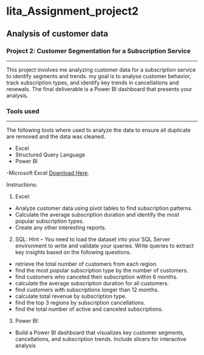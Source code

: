 # lita_Assignment_project2
## Analysis of customer data
### Project 2: Customer Segmentation for a Subscription Service
---
 This project involves me analyzing customer data for a subscription service to identify 
segments and trends. my goal is to analyse customer behavior, track subscription types, 
and identify key trends in cancellations and renewals. The final deliverable is a Power BI 
dashboard that presents your analysis.
### Tools used
---
The following tools where used to analyze the data to ensure all duplicate are removed and the data was cleaned.
- Excel
- Structured Query Language
- Power BI
  
-Microsoft Excel [Download Here](https://docs.google.com/spreadsheets/d/1_FI8-POawtOQTOZnNUR2hfewNkmbNTMRjomc7QbK7tc/edit?gid=776224025#gid=776224025).


Instructions:
1. Excel:
- Analyze customer data using pivot tables to find subscription patterns.
- Calculate the average subscription duration and identify the most popular 
subscription types.
- Create any other interesting reports.
2. SQL:
Hint – You need to load the dataset into your SQL Server environment to write 
and validate your queries.
Write queries to extract key insights based on the following questions. 
- retrieve the total number of customers from each region.
- find the most popular subscription type by the number of customers.
- find customers who canceled their subscription within 6 months.
- calculate the average subscription duration for all customers.
- find customers with subscriptions longer than 12 months.
- calculate total revenue by subscription type.
- find the top 3 regions by subscription cancellations.
- find the total number of active and canceled subscriptions.
3. Power BI:
- Build a Power BI dashboard that visualizes key customer segments, 
cancellations, and subscription trends. Include slicers for interactive analysis
